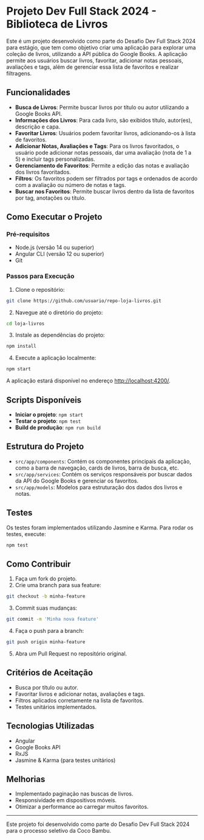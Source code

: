 # Projeto Dev Full Stack 2024 - Biblioteca de Livros

Este é um projeto desenvolvido como parte do Desafio Dev Full Stack 2024 para estágio, que tem como objetivo criar uma aplicação para explorar uma coleção de livros, utilizando a API pública do Google Books. A aplicação permite aos usuários buscar livros, favoritar, adicionar notas pessoais, avaliações e tags, além de gerenciar essa lista de favoritos e realizar filtragens.

## Funcionalidades

- **Busca de Livros**: Permite buscar livros por título ou autor utilizando a Google Books API.
- **Informações dos Livros**: Para cada livro, são exibidos título, autor(es), descrição e capa.
- **Favoritar Livros**: Usuários podem favoritar livros, adicionando-os à lista de favoritos.
- **Adicionar Notas, Avaliações e Tags**: Para os livros favoritados, o usuário pode adicionar notas pessoais, dar uma avaliação (nota de 1 a 5) e incluir tags personalizadas.
- **Gerenciamento de Favoritos**: Permite a edição das notas e avaliação dos livros favoritados.
- **Filtros**: Os favoritos podem ser filtrados por tags e ordenados de acordo com a avaliação ou número de notas e tags.
- **Buscar nos Favoritos**: Permite buscar livros dentro da lista de favoritos por tag, anotações ou título.


## Como Executar o Projeto

### Pré-requisitos

- Node.js (versão 14 ou superior)
- Angular CLI (versão 12 ou superior)
- Git

### Passos para Execução

1. Clone o repositório:

```bash
git clone https://github.com/usuario/repo-loja-livros.git
```

2. Navegue até o diretório do projeto:

```bash
cd loja-livros
```

3. Instale as dependências do projeto:

```bash
npm install
```

4. Execute a aplicação localmente:

```bash
npm start
```

A aplicação estará disponível no endereço [http://localhost:4200/](http://localhost:4200/).

## Scripts Disponíveis

- **Iniciar o projeto**: `npm start`
- **Testar o projeto**: `npm test`
- **Build de produção**: `npm run build`

## Estrutura do Projeto

- `src/app/components`: Contém os componentes principais da aplicação, como a barra de navegação, cards de livros, barra de busca, etc.
- `src/app/services`: Contém os serviços responsáveis por buscar dados da API do Google Books e gerenciar os favoritos.
- `src/app/models`: Modelos para estruturação dos dados dos livros e notas.

## Testes

Os testes foram implementados utilizando Jasmine e Karma. Para rodar os testes, execute:

```bash
npm test
```

## Como Contribuir

1. Faça um fork do projeto.
2. Crie uma branch para sua feature:

```bash
git checkout -b minha-feature
```

3. Commit suas mudanças:

```bash
git commit -m 'Minha nova feature'
```

4. Faça o push para a branch:

```bash
git push origin minha-feature
```

5. Abra um Pull Request no repositório original.

## Critérios de Aceitação

- Busca por título ou autor.
- Favoritar livros e adicionar notas, avaliações e tags.
- Filtros aplicados corretamente na lista de favoritos.
- Testes unitários implementados.

## Tecnologias Utilizadas

- Angular
- Google Books API
- RxJS
- Jasmine & Karma (para testes unitários)

## Melhorias

- Implementado paginação nas buscas de livros.
- Responsividade em dispositivos móveis.
- Otimizar a performance ao carregar muitos favoritos.

---

Este projeto foi desenvolvido como parte do Desafio Dev Full Stack 2024 para o processo seletivo da Coco Bambu.
